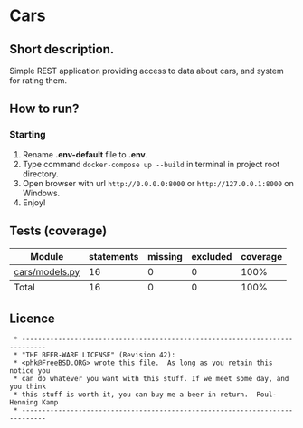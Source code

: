 # Cars
## Short description.

Simple REST application providing access to data about cars, and system for rating them.

## How to run?

### Starting
1. Rename **.env-default** file to **.env**.
2. Type command `docker-compose up --build` in terminal in project root directory.
3. Open browser with url `http://0.0.0.0:8000` or `http://127.0.0.1:8000` on Windows.
4. Enjoy!

## Tests (coverage)
<dl>
<table class="index">
        <thead>
            <tr class="tablehead" title="Click to sort">
                <th class="name left headerSortDown shortkey_n">Module</th>
                <th class="shortkey_s">statements</th>
                <th class="shortkey_m">missing</th>
                <th class="shortkey_x">excluded</th>
                <th class="right shortkey_c">coverage</th>
            </tr>
        </thead>
        <tfoot>
            <tr class="total">
                <td class="name left">Total</td>
                <td>16</td>
                <td>0</td>
                <td>0</td>
                <td class="right" data-ratio="16 16">100%</td>
            </tr>
        </tfoot>
        <tbody>
            <tr class="file">
                <td class="name left"><a href="cars_models_py.html">cars/models.py</a></td>
                <td>16</td>
                <td>0</td>
                <td>0</td>
                <td class="right" data-ratio="16 16">100%</td>
            </tr>
        </tbody>
    </table>
</dl>

## Licence
```text
 * ----------------------------------------------------------------------------
 * "THE BEER-WARE LICENSE" (Revision 42):
 * <phk@FreeBSD.ORG> wrote this file.  As long as you retain this notice you
 * can do whatever you want with this stuff. If we meet some day, and you think
 * this stuff is worth it, you can buy me a beer in return.  Poul-Henning Kamp
 * ----------------------------------------------------------------------------
 ```